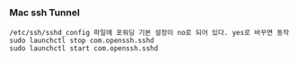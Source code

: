 ### Mac ssh Tunnel
    /etc/ssh/sshd_config 파일에 포워딩 기본 설정이 no로 되어 있다. yes로 바꾸면 동작
    sudo launchctl stop com.openssh.sshd
    sudo launchctl start com.openssh.sshd